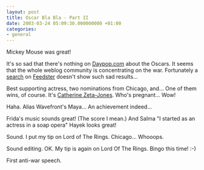 ```yaml
---
layout: post
title: Oscar Bla Bla - Part II
date: 2003-03-24 05:09:30.000000000 +01:00
categories:
- general
---
```

Mickey Mouse was great!

It's so sad that there's nothing on <a href="http://www.daypop.com">Daypop.com</a> about the Oscars. It seems that the whole weblog community is concentrating on the war. Fortunately a <a href="http://www.feedster.com/search.php?hl=en&ie=ISO-8859-1&q=oscar&btnG=Search">search</a> on <a href="http://www.feedster.com">Feedster</a> doesn't show such sad results...

Best supporting actress, two nominations from Chicago, and... One of them wins, of course. It's <a href="http://us.imdb.com/Name?Zeta-Jones%2C+Catherine">Catherine Zeta-Jones</a>. Who's pregnant... Wow!

Haha. Alias Wavefront's Maya... An achievement indeed...

Frida's music sounds great! (The score I mean.) And Salma "I started as an actress in a soap opera" Hayek looks great!

Sound. I put my tip on Lord of The Rings. Chicago... Whooops.

Sound editing. OK. My tip is again on Lord Of The Rings. Bingo this time! :-)

First anti-war speech.
